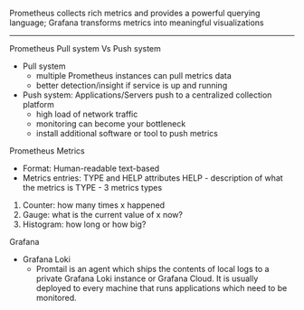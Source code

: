 Prometheus collects rich metrics and provides a powerful querying language; 
Grafana transforms metrics into meaningful visualizations

--------

Prometheus
Pull system Vs Push system
- Pull system
    - multiple Prometheus instances can pull metrics data
    - better detection/insight if service is up and running
- Push system: Applications/Servers push to a centralized collection platform
    - high load of network traffic
    - monitoring can become your bottleneck
    - install additional software or tool to push metrics

Prometheus Metrics
- Format: Human-readable text-based
- Metrics entries: TYPE and HELP attributes
HELP - description of what the metrics is
TYPE - 3 metrics types
1) Counter: how many times x happened
2) Gauge: what is the current value of x now?
3) Histogram: how long or how big?

Grafana
- Grafana Loki
    - Promtail is an agent which ships the contents of local logs to a private Grafana Loki instance or Grafana Cloud. It is usually deployed to every machine that runs applications which need to be monitored.
